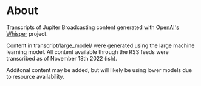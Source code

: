 # About
Transcripts of Jupiter Broadcasting content generated with [OpenAI's Whisper](https://openai.com/blog/whisper/) project.

Content in transcript/large_model/ were generated using the large machine learning model.  All content available through the RSS feeds were transcribed as of November 18th 2022 (ish).

Additonal content may be added, but will likely be using lower models due to resource availability.
